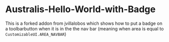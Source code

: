 Australis-Hello-World-with-Badge
=====================

This is a forked addon from jvillalobos which shows how to put a badge on a toolbarbutton when it is in the the nav bar (meaning when area is equal to `CustomizableUI.AREA_NAVBAR`)
